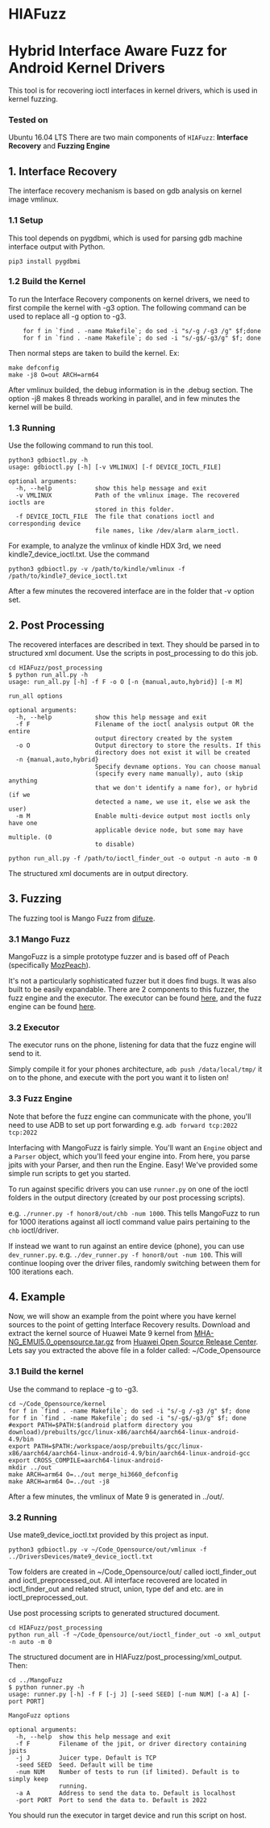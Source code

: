 # HIAFuzz
Hybrid Interface Aware Fuzz for Android Kernel Drivers
===================
This tool is for recovering ioctl interfaces in kernel drivers, which is used in kernel fuzzing.
### Tested on
Ubuntu 16.04 LTS
There are two main components of `HIAFuzz`: **Interface Recovery** and **Fuzzing Engine**

## 1. Interface Recovery
The interface recovery mechanism is based on gdb analysis on kernel image vmlinux.

### 1.1 Setup
This tool depends on pygdbmi, which is used for parsing gdb machine interface output with Python.
```
pip3 install pygdbmi
```

### 1.2 Build the Kernel

To run the Interface Recovery components on kernel drivers, we need to first compile the kernel with -g3 option.
The following command can be used to replace all -g option to -g3.
```
    for f in `find . -name Makefile`; do sed -i "s/-g /-g3 /g" $f;done
    for f in `find . -name Makefile`; do sed -i "s/-g$/-g3/g" $f; done
```
Then normal steps are taken to build the kernel. Ex:
```
make defconfig
make -j8 O=out ARCH=arm64
```
After vmlinux builded, the debug information is in the .debug section. The option -j8 makes 8 threads working in parallel, and in few minutes the kernel will be build.

### 1.3 Running
Use the following command to run this tool.
```
python3 gdbioctl.py -h
usage: gdbioctl.py [-h] [-v VMLINUX] [-f DEVICE_IOCTL_FILE]

optional arguments:
  -h, --help            show this help message and exit
  -v VMLINUX            Path of the vmlinux image. The recovered ioctls are
                        stored in this folder.
  -f DEVICE_IOCTL_FILE  The file that conations ioctl and corresponding device
                        file names, like /dev/alarm alarm_ioctl.
```
For example, to analyze the vmlinux of kindle HDX 3rd, we need kindle7_device_ioctl.txt. Use the command
```
python3 gdbioctl.py -v /path/to/kindle/vmlinux -f /path/to/kindle7_device_ioctl.txt
```
After a few minutes the recovered interface are in the folder that -v option set.

## 2. Post Processing

The recovered interfaces are described in text. They should be parsed in to structured xml document. Use the scripts in post_processing to do this job.
```
cd HIAFuzz/post_processing
$ python run_all.py -h
usage: run_all.py [-h] -f F -o O [-n {manual,auto,hybrid}] [-m M]

run_all options

optional arguments:
  -h, --help            show this help message and exit
  -f F                  Filename of the ioctl analysis output OR the entire
                        output directory created by the system
  -o O                  Output directory to store the results. If this
                        directory does not exist it will be created
  -n {manual,auto,hybrid}
                        Specify devname options. You can choose manual
                        (specify every name manually), auto (skip anything
                        that we don't identify a name for), or hybrid (if we
                        detected a name, we use it, else we ask the user)
  -m M                  Enable multi-device output most ioctls only have one
                        applicable device node, but some may have multiple. (0
                        to disable)

python run_all.py -f /path/to/ioctl_finder_out -o output -n auto -m 0

```

The structured xml documents are in output directory.

## 3. Fuzzing
The fuzzing tool is Mango Fuzz from [difuze](https://github.com/ucsb-seclab/difuze).
### 3.1 Mango Fuzz
MangoFuzz is a simple prototype fuzzer and is based off of Peach (specifically [MozPeach](https://github.com/MozillaSecurity/peach)).

It's not a particularly sophisticated fuzzer but it does find bugs.
It was also built to be easily expandable.
There are 2 components to this fuzzer, the fuzz engine and the executor.
The executor can be found [here](MangoFuzz/executor), and the fuzz engine can be found [here](MangoFuzz/fuzzer).

### 3.2 Executor
The executor runs on the phone, listening for data that the fuzz engine will send to it.

Simply compile it for your phones architecture, `adb push /data/local/tmp/` it on to the phone, and execute with the port you want it to listen on!


### 3.3 Fuzz Engine

Note that before the fuzz engine can communicate with the phone, you'll need to use ADB to set up port forwarding e.g. `adb forward tcp:2022 tcp:2022`

Interfacing with MangoFuzz is fairly simple. You'll want an `Engine` object and a `Parser` object, which you'll feed your engine into.
From here, you parse jpits with your Parser, and then run the Engine. Easy!
We've provided some simple run scripts to get you started.

To run against specific drivers you can use `runner.py` on one of the ioctl folders in the output directory (created by our post processing scripts).

e.g. `./runner.py -f honor8/out/chb -num 1000`. This tells MangoFuzz to run for 1000 iterations against all ioctl command value pairs pertaining to the `chb` ioctl/driver.

If instead we want to run against an entire device (phone), you can use `dev_runner.py`. e.g. `./dev_runner.py -f honor8/out -num 100`.
This will continue looping over the driver files, randomly switching between them for 100 iterations each.



## 4. Example

Now, we will show an example from the point where you have kernel sources to the point of getting Interface Recovery results.
Download and extract the kernel source of Huawei Mate 9 kernel from [MHA-NG_EMUI5.0_opensource.tar.gz](http://download-c1.huawei.com/download/downloadCenter?downloadId=95352&version=391424&siteCode=worldwide) from [Huawei Open Source Release Center](https://consumer.huawei.com/en/opensource/).
Lets say you extracted the above file in a folder called: ~/Code_Opensource
### 3.1 Build the kernel
Use the command to replace -g to -g3.

```
cd ~/Code_Opensource/kernel
for f in `find . -name Makefile`; do sed -i "s/-g /-g3 /g" $f; done
for f in `find . -name Makefile`; do sed -i "s/-g$/-g3/g" $f; done
#export PATH=$PATH:$(android platform directory you download)/prebuilts/gcc/linux-x86/aarch64/aarch64-linux-android-4.9/bin
export PATH=$PATH:/workspace/aosp/prebuilts/gcc/linux-x86/aarch64/aarch64-linux-android-4.9/bin/aarch64-linux-android-gcc
export CROSS_COMPILE=aarch64-linux-android-
mkdir ../out
make ARCH=arm64 O=../out merge_hi3660_defconfig
make ARCH=arm64 O=../out -j8
```
After a few minutes, the vmlinux of Mate 9 is generated in ../out/.

### 3.2 Running
Use mate9_device_ioctl.txt provided by this project as input.
```
python3 gdbioctl.py -v ~/Code_Opensource/out/vmlinux -f ../DriversDevices/mate9_device_ioctl.txt
```
Tow folders are created in ~/Code_Opensource/out/ called ioctl_finder_out and ioctl_preprocessed_out. All interface recovered are located in ioctl_finder_out and related struct, union, type def and etc. are in ioctl_preprocessed_out.

Use post processing scripts to generated structured document.

```
cd HIAFuzz/post_processing
python run_all -f ~/Code_Opensource/out/ioctl_finder_out -o xml_output -n auto -m 0
```

The structured document are in HIAFuzz/post_processing/xml_output. Then:
```
cd ../MangoFuzz
$ python runner.py -h
usage: runner.py [-h] -f F [-j J] [-seed SEED] [-num NUM] [-a A] [-port PORT]

MangoFuzz options

optional arguments:
  -h, --help  show this help message and exit
  -f F        Filename of the jpit, or driver directory containing jpits
  -j J        Juicer type. Default is TCP
  -seed SEED  Seed. Default will be time
  -num NUM    Number of tests to run (if limited). Default is to simply keep
              running.
  -a A        Address to send the data to. Default is localhost
  -port PORT  Port to send the data to. Default is 2022

```
You should run the executor in target device and run this script on host.






